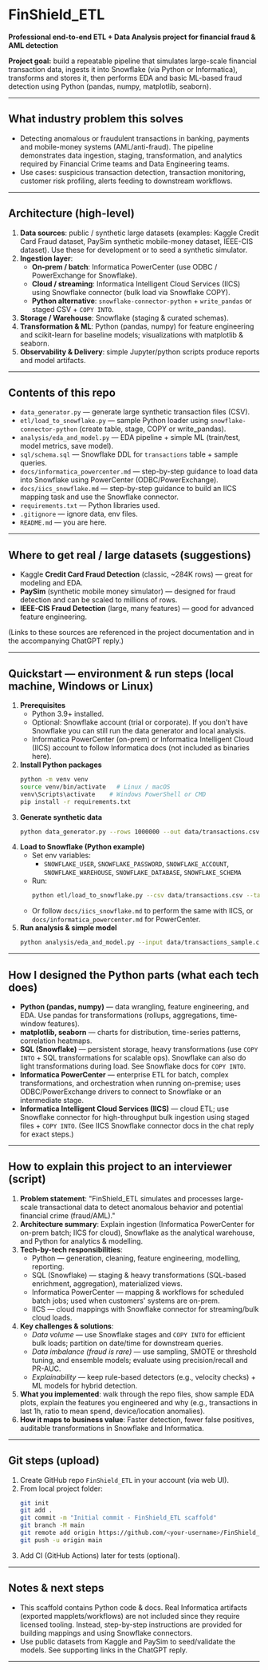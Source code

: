 # FinShield_ETL

**Professional end-to-end ETL + Data Analysis project for financial fraud & AML detection**

**Project goal:** build a repeatable pipeline that simulates large-scale financial transaction data, ingests it into Snowflake (via Python or Informatica), transforms and stores it, then performs EDA and basic ML-based fraud detection using Python (pandas, numpy, matplotlib, seaborn).

---

## What industry problem this solves
- Detecting anomalous or fraudulent transactions in banking, payments and mobile-money systems (AML/anti-fraud). The pipeline demonstrates data ingestion, staging, transformation, and analytics required by Financial Crime teams and Data Engineering teams.
- Use cases: suspicious transaction detection, transaction monitoring, customer risk profiling, alerts feeding to downstream workflows.

---

## Architecture (high-level)
1. **Data sources**: public / synthetic large datasets (examples: Kaggle Credit Card Fraud dataset, PaySim synthetic mobile-money dataset, IEEE-CIS dataset). Use these for development or to seed a synthetic simulator.  
2. **Ingestion layer**:
   - **On‑prem / batch**: Informatica PowerCenter (use ODBC / PowerExchange for Snowflake).  
   - **Cloud / streaming**: Informatica Intelligent Cloud Services (IICS) using Snowflake connector (bulk load via Snowflake COPY).  
   - **Python alternative**: `snowflake-connector-python` + `write_pandas` or staged CSV + `COPY INTO`.
3. **Storage / Warehouse**: Snowflake (staging & curated schemas).  
4. **Transformation & ML**: Python (pandas, numpy) for feature engineering and scikit-learn for baseline models; visualizations with matplotlib & seaborn.
5. **Observability & Delivery**: simple Jupyter/python scripts produce reports and model artifacts.

---

## Contents of this repo
- `data_generator.py` — generate large synthetic transaction files (CSV).
- `etl/load_to_snowflake.py` — sample Python loader using `snowflake-connector-python` (create table, stage, COPY or write_pandas).
- `analysis/eda_and_model.py` — EDA pipeline + simple ML (train/test, model metrics, save model).
- `sql/schema.sql` — Snowflake DDL for `transactions` table + sample queries.
- `docs/informatica_powercenter.md` — step-by-step guidance to load data into Snowflake using PowerCenter (ODBC/PowerExchange).
- `docs/iics_snowflake.md` — step-by-step guidance to build an IICS mapping task and use the Snowflake connector.
- `requirements.txt` — Python libraries used.
- `.gitignore` — ignore data, env files.
- `README.md` — you are here.

---

## Where to get real / large datasets (suggestions)
- Kaggle **Credit Card Fraud Detection** (classic, ~284K rows) — great for modeling and EDA.  
- **PaySim** (synthetic mobile money simulator) — designed for fraud detection and can be scaled to millions of rows.  
- **IEEE-CIS Fraud Detection** (large, many features) — good for advanced feature engineering.

(Links to these sources are referenced in the project documentation and in the accompanying ChatGPT reply.)

---

## Quickstart — environment & run steps (local machine, Windows or Linux)
1. **Prerequisites**
   - Python 3.9+ installed.
   - Optional: Snowflake account (trial or corporate). If you don't have Snowflake you can still run the data generator and local analysis.
   - Informatica PowerCenter (on-prem) or Informatica Intelligent Cloud (IICS) account to follow Informatica docs (not included as binaries here).
2. **Install Python packages**
   ```bash
   python -m venv venv
   source venv/bin/activate   # Linux / macOS
   venv\Scripts\activate    # Windows PowerShell or CMD
   pip install -r requirements.txt
   ```
3. **Generate synthetic data**
   ```bash
   python data_generator.py --rows 1000000 --out data/transactions.csv
   ```
4. **Load to Snowflake (Python example)**
   - Set env variables:
     - `SNOWFLAKE_USER`, `SNOWFLAKE_PASSWORD`, `SNOWFLAKE_ACCOUNT`, `SNOWFLAKE_WAREHOUSE`, `SNOWFLAKE_DATABASE`, `SNOWFLAKE_SCHEMA`
   - Run:
     ```bash
     python etl/load_to_snowflake.py --csv data/transactions.csv --table transactions
     ```
   - Or follow `docs/iics_snowflake.md` to perform the same with IICS, or `docs/informatica_powercenter.md` for PowerCenter.
5. **Run analysis & simple model**
   ```bash
   python analysis/eda_and_model.py --input data/transactions_sample.csv --out reports/
   ```

---

## How I designed the Python parts (what each tech does)
- **Python (pandas, numpy)** — data wrangling, feature engineering, and EDA. Use pandas for transformations (rollups, aggregations, time-window features).
- **matplotlib, seaborn** — charts for distribution, time-series patterns, correlation heatmaps.
- **SQL (Snowflake)** — persistent storage, heavy transformations (use `COPY INTO` + SQL transformations for scalable ops). Snowflake can also do light transformations during load. See Snowflake docs for `COPY INTO`.  
- **Informatica PowerCenter** — enterprise ETL for batch, complex transformations, and orchestration when running on-premise; uses ODBC/PowerExchange drivers to connect to Snowflake or an intermediate stage.  
- **Informatica Intelligent Cloud Services (IICS)** — cloud ETL; use Snowflake connector for high-throughput bulk ingestion using staged files + `COPY INTO`. (See IICS Snowflake connector docs in the chat reply for exact steps.)

---

## How to explain this project to an interviewer (script)
1. **Problem statement**: "FinShield_ETL simulates and processes large-scale transactional data to detect anomalous behavior and potential financial crime (fraud/AML)."
2. **Architecture summary**: Explain ingestion (Informatica PowerCenter for on-prem batch; IICS for cloud), Snowflake as the analytical warehouse, and Python for analytics & modelling.
3. **Tech-by-tech responsibilities**:
   - Python — generation, cleaning, feature engineering, modelling, reporting.
   - SQL (Snowflake) — staging & heavy transformations (SQL-based enrichment, aggregation), materialized views.
   - Informatica PowerCenter — mapping & workflows for scheduled batch jobs; used when customers' systems are on-prem.
   - IICS — cloud mappings with Snowflake connector for streaming/bulk cloud loads.
4. **Key challenges & solutions**:
   - *Data volume* — use Snowflake stages and `COPY INTO` for efficient bulk loads; partition on date/time for downstream queries.
   - *Data imbalance (fraud is rare)* — use sampling, SMOTE or threshold tuning, and ensemble models; evaluate using precision/recall and PR-AUC.
   - *Explainability* — keep rule-based detectors (e.g., velocity checks) + ML models for hybrid detection.
5. **What you implemented**: walk through the repo files, show sample EDA plots, explain the features you engineered and why (e.g., transactions in last 1h, ratio to mean spend, device/location anomalies).
6. **How it maps to business value**: Faster detection, fewer false positives, auditable transformations in Snowflake and Informatica.

---

## Git steps (upload)
1. Create GitHub repo `FinShield_ETL` in your account (via web UI).
2. From local project folder:
   ```bash
   git init
   git add .
   git commit -m "Initial commit - FinShield_ETL scaffold"
   git branch -M main
   git remote add origin https://github.com/<your-username>/FinShield_ETL.git
   git push -u origin main
   ```
3. Add CI (GitHub Actions) later for tests (optional).

---

## Notes & next steps
- This scaffold contains Python code & docs. Real Informatica artifacts (exported mapplets/workflows) are not included since they require licensed tooling. Instead, step-by-step instructions are provided for building mappings and using Snowflake connectors.
- Use public datasets from Kaggle and PaySim to seed/validate the models. See supporting links in the ChatGPT reply.

---

